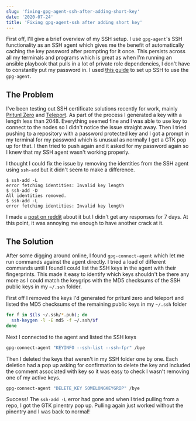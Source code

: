 ```yaml
---
slug: 'fixing-gpg-agent-ssh-after-adding-short-key'
date: '2020-07-24'
title: 'Fixing gpg-agent-ssh after adding short key'
---
```


First off, I'll give a brief overview of my SSH setup. I use `gpg-agent`'s SSH functionality as an SSH agent which gives me the benefit of automatically caching the key password after prompting for it once. This persists across all my terminals and programs which is great as when I'm running an ansible playbook that pulls in a lot of private role dependencies, I don't have to constantly put my password in. I used [this guide](https://wiki.archlinux.org/index.php/GnuPG#SSH_agent) to set up SSH to use the `gpg-agent`.

## The Problem

I've been testing out SSH certificate solutions recently for work, mainly [Pritunl Zero](https://zero.pritunl.com/) and [Teleport](https://gravitational.com/teleport/). As part of the process I generated a key with a length less than 2048. Everything seemed fine and I was able to use key to connect to the nodes so I didn't notice the issue straight away. Then I tried pushing to a repository with a password protected key and I got a prompt in my terminal for my password which is unusual as normally I get a GTK pop up for that. I then tried to push again and it asked for my password again so I knew that my SSH agent wasn't working properly.

I thought I could fix the issue by removing the identities from the SSH agent using `ssh-add` but it didn't seem to make a difference.

```
$ ssh-add -L
error fetching identities: Invalid key length
$ ssh-add -D
All identities removed.
$ ssh-add -L
error fetching identities: Invalid key length
```

I made a [post on reddit](https://www.reddit.com/r/linuxquestions/comments/hsaq2w/gpgagent_sshagent_stuck_with_bad_key/) about it but I didn't get any responses for 7 days. At this point, it was annoying me enough to have another crack at it.

## The Solution

After some digging around online, I found `gpg-connect-agent` which let me run commands against the agent directly. I tried a load of different commands until I found I could list the SSH keys in the agent with their fingerprints. This made it easy to identify which keys shouldn't be there any more as I could match the keygrips with the MD5 checksums of the SSH public keys in my `~/.ssh` folder.

First off I removed the keys I'd generated for pritunl zero and teleport and listed the MD5 checksums of the remaining public keys in my `~/.ssh` folder

```sh
for f in $(ls ~/.ssh/*.pub); do
  ssh-keygen -l -E md5 -f ~/.ssh/$f
done
```

Next I connected to the agent and listed the SSH keys

```sh
gpg-connect-agent "KEYINFO --ssh-list --ssh-fpr" /bye
```

Then I deleted the keys that weren't in my SSH folder one by one. Each deletion had a pop up asking for confirmation to delete the key and included the comment associated with key so it was easy to check I wasn't removing one of my active keys.

```sh
gpg-connect-agent "DELETE_KEY SOMELONGKEYGRIP" /bye
```

Success! The `ssh-add -L` error had gone and when I tried pulling from a repo, I got the GTK pinentry pop up. Pulling again just worked without the pinentry and I was back to normal!
